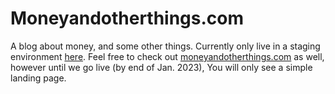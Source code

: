 # Moneyandotherthings.com

A blog about money, and some other things.  Currently only live in a staging environment [here](https://next-blog-site-red.vercel.app/).  Feel free to check out [moneyandotherthings.com](https://www.moneyandotherthings.com) as well, however until we go live (by end of Jan. 2023), You will only see a simple landing page.